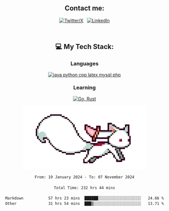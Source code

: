 

<div align="center">

## Contact me:

[![Twitter/X](https://skillicons.dev/icons?i=twitter)](https://twitter.com/erikskopp) &nbsp;
[![LinkedIn](https://skillicons.dev/icons?i=linkedin)](www.linkedin.com/in/erik-skopp) 

<div align="center">
<br>

## 💻 My Tech Stack:

### Languages

[![java python cpp latex mysql php](https://skillicons.dev/icons?i=java,python,cpp,latex,mysql,php)](https://skillicons.dev)

### Learning

[![Go, Rust](https://skillicons.dev/icons?i=go,rust)](https://skillicons.dev)

<center>

<img src="kyubey.gif" alt="Alt-Text" title="" >

</center>


<!--START_SECTION:waka-->

```txt
From: 19 January 2024 - To: 07 November 2024

Total Time: 232 hrs 44 mins

Markdown           57 hrs 23 mins  ██████░░░░░░░░░░░░░░░░░░░   24.66 %
Other              31 hrs 54 mins  ███▒░░░░░░░░░░░░░░░░░░░░░   13.71 %
```

<!--END_SECTION:waka-->
